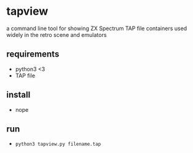 # tapview
a command line tool for showing ZX Spectrum TAP file containers used widely in the retro scene and emulators

## requirements
- python3 <3
- TAP file

## install
- nope

## run
- ```python3 tapview.py filename.tap```